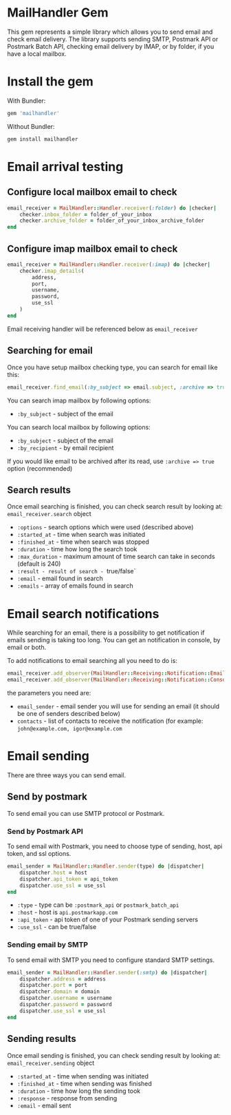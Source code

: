 # MailHandler Gem

This gem represents a simple library which allows you to send email and check email delivery. 
The library supports sending SMTP, Postmark API or Postmark Batch API, checking email delivery by IMAP, or by folder, 
if you have a local mailbox. 

# Install the gem

With Bundler:

``` ruby
gem 'mailhandler'
``` 

Without Bundler:

``` bash
gem install mailhandler
``` 

# Email arrival testing 

## Configure local mailbox email to check

``` ruby
email_receiver = MailHandler::Handler.receiver(:folder) do |checker|
    checker.inbox_folder = folder_of_your_inbox
    checker.archive_folder = folder_of_your_inbox_archive_folder
end
```  

## Configure imap mailbox email to check
 
``` ruby
email_receiver = MailHandler::Handler.receiver(:imap) do |checker|
    checker.imap_details(
        address,
        port,
        username,
        password,
        use_ssl
    )
end
``` 
Email receiving handler will be referenced below as `email_receiver`

## Searching for email

Once you have setup mailbox checking type, you can search for email like this:

``` ruby
email_receiver.find_email(:by_subject => email.subject, :archive => true)
``` 

You can search imap mailbox by following options:

* `:by_subject` - subject of the email

You can search local mailbox by following options:

* `:by_subject` - subject of the email   
* `:by_recipient` - by email recipient

If you would like email to be archived after its read, use `:archive => true` option (recommended)

## Search results

Once email searching is finished, you can check search result by looking at: `email_receiver.search` object

* `:options` - search options which were used (described above)
* `:started_at` - time when search was initiated
* `:finished_at` - time when search was stopped
* `:duration` - time how long the search took 
* `:max_duration` - maximum amount of time search can take in seconds (default is 240)
* `:result - result of search - `true/false`
* `:email` - email found in search 
* `:emails` - array of emails found in search

# Email search notifications

While searching for an email, there is a possibility to get notification if emails sending is taking too long. 
You can get an notification in console, by email or both.

To add notifications to email searching all you need to do is:

``` ruby
email_receiver.add_observer(MailHandler::Receiving::Notification::Email.new(email_sender, contacts))
email_receiver.add_observer(MailHandler::Receiving::Notification::Console.new)
``` 

the parameters you need are:

* `email_sender` - email sender you will use for sending an email (it should be one of senders described below)
* `contacts` - list of contacts to receive the notification (for example: `john@example.com, igor@example.com`
 
# Email sending 

There are three ways you can send email. 
 
## Send by postmark

To send email you can use SMTP protocol or Postmark.

### Send by Postmark API 

To send email with Postmark, you need to choose type of sending, host, api token, and ssl options.
 
``` ruby
email_sender = MailHandler::Handler.sender(type) do |dispatcher|
    dispatcher.host = host
    dispatcher.api_token = api_token
    dispatcher.use_ssl = use_ssl
end
```

* `:type` - type can be `:postmark_api` or `postmark_batch_api`
* `:host` - host is `api.postmarkapp.com`
* `:api_token` - api token of one of your Postmark sending servers 
* `:use_ssl` - can be true/false
  
### Sending email by SMTP

To send email with SMTP you need to configure standard SMTP settings.

``` ruby
email_sender = MailHandler::Handler.sender(:smtp) do |dispatcher|
    dispatcher.address = address
    dispatcher.port = port
    dispatcher.domain = domain
    dispatcher.username = username
    dispatcher.password = password
    dispatcher.use_ssl = use_ssl
end
``` 

## Sending results
 
Once email sending is finished, you can check sending result by looking at: `email_receiver.sending` object 

* `:started_at` - time when sending was initiated
* `:finished_at` - time when sending was finished
* `:duration` - time how long the sending took 
* `:response` - response from sending
* `:email` - email sent
 






